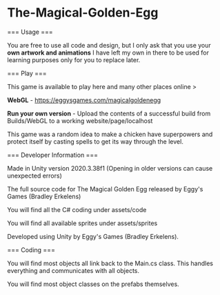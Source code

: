 # The-Magical-Golden-Egg
=== Usage ===

You are free to use all code and design, but I only ask that you use your <b>own artwork and animations</b> I have left my own in there to be used for learning purposes only for you to replace later.

=== Play === 

This game is available to play here and many other places online >

<b>WebGL</b> - https://eggysgames.com/magicalgoldenegg

<b>Run your own version</b> - Upload the contents of a successful build from Builds/WebGL to a working website/page/localhost

This game was a random idea to make a chicken have superpowers and protect itself by casting spells to get its way through the level.

=== Developer Information === 

Made in Unity version 2020.3.38f1 (Opening in older versions can cause unexpected errors)

The full source code for The Magical Golden Egg released by Eggy's Games (Bradley Erkelens)

You will find all the C# coding under assets/code

You will find all available sprites under assets/sprites


Developed using Unity by Eggy's Games (Bradley Erkelens).

=== Coding === 

You will find most objects all link back to the Main.cs class. This handles everything and communicates with all objects.

You will find most object classes on the prefabs themselves. 

